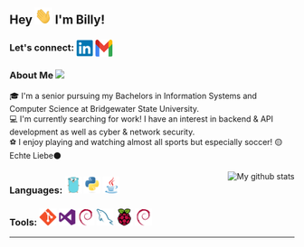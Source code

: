## Hey <img src="Resources/Gifs/Waving.gif" width="30px"> I'm Billy!

### <b>Let's connect: </b><a href="https://www.linkedin.com/in/williamcobb00/"> <kbd><img align="center" height="30px" width="30px" src="Resources/SocialMedia/LinkedIn.svg"/></kbd></a> <a href="mailto:billycobb00@gmail.com"><kbd><img align="center" height="30px" width="30px" src="Resources/SocialMedia/Gmail.svg"/></kbd></a>

### <b>About Me</b> <img src="https://github.com/TheDudeThatCode/TheDudeThatCode/blob/master/Assets/Developer.gif" width="40px">
🎓 I'm a senior pursuing my Bachelors in Information Systems and Computer Science at Bridgewater State University.</br>
💻 I'm currently searching for work! I have an interest in backend & API development as well as cyber & network security.</br>
⚽️ I enjoy playing and watching almost all sports but especially soccer! 🟡Echte Liebe⚫️
 

<p align="center"><img align="right" src="https://github-readme-stats.vercel.app/api?username=WMCobb00&theme=dark&show_icons=false&hide=prs&line_height=20&hide_border=true" alt="My github stats"/>

### Languages: <a href="https://golang.org/"><kbd><img height="30" src="Resources/Languages/Go.svg"/></kbd></a> <a href="https://www.python.org/"><kbd><img height="30" src="Resources/Languages/Python.svg"></kbd></a> <a href="https://www.java.com/en/"><kbd><img height="30" src="Resources/Languages/Java.svg"></kbd></a>
### Tools: <a href="https://git-scm.com/"><kbd><img height="30" src="Resources/Tools/Git.svg"/></kbd></a> <a href="https://code.visualstudio.com/"><kbd><img height="30" src="Resources/Tools/VisualStudio.svg"/></kbd></a> <a href="https://www.debian.org/"><kbd><img height="30" src="Resources/Tools/Debian.svg"/></kbd></a> <a href="https://www.mysql.com/"><kbd><img height="30" src="Resources/Tools/MySQL.svg"/></kbd></a> <a href="https://www.raspberrypi.org/"><kbd><img height="30" src="Resources/Tools/RasberryPi.svg"/></kbd></a> <a href="https://www.debian.org/"><kbd><img height="30" src="Resources/Tools/Debian.svg"/></kbd></a>
---
</p>
